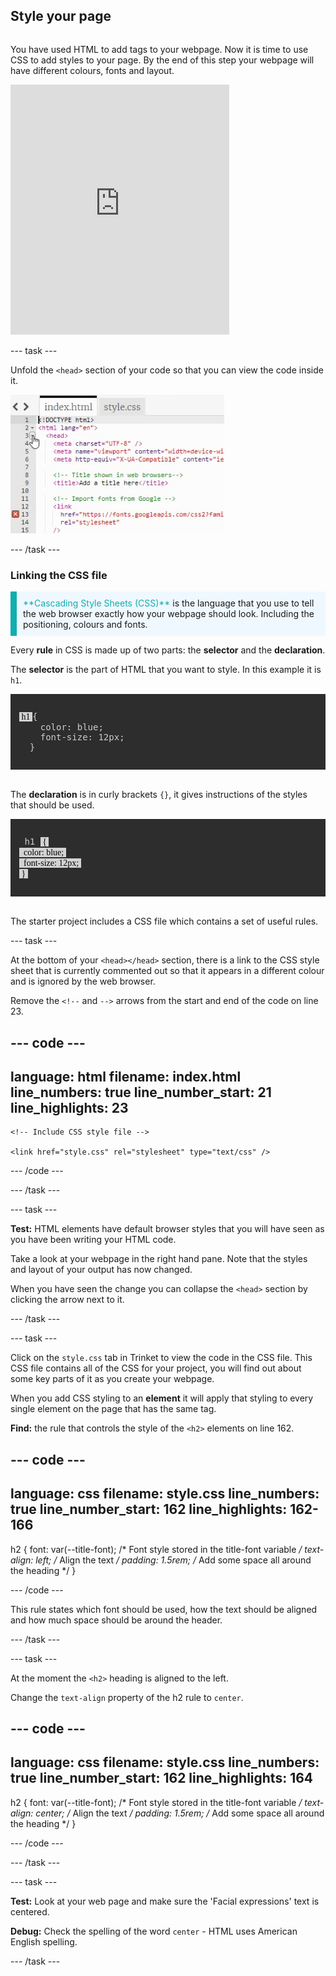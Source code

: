 ## Style your page

<div style="display: flex; flex-wrap: wrap">
<div style="flex-basis: 200px; flex-grow: 1; margin-right: 15px;">

You have used HTML to add tags to your webpage. Now it is time to use CSS to add styles to your page. By the end of this step your webpage will have different colours, fonts and layout. 

</div>
<div>
<iframe src="https://trinket.io/embed/html/931f275be7?outputOnly=true" width="350" height="400" frameborder="0" marginwidth="0" marginheight="0" allowfullscreen></iframe>
</div>
</div>

--- task ---

Unfold the `<head>` section of your code so that you can view the code inside it.

![A short animation demonstrating the mouse clicking on the little triangle next to the line 3 number to collapse the head code.](images/collapse.gif)

--- /task ---

### Linking the CSS file

<p style="border-left: solid; border-width:10px; border-color: #0faeb0; background-color: aliceblue; padding: 10px;">
<span style="color: #0faeb0">**Cascading Style Sheets (CSS)**</span> is the language that you use to tell the web browser exactly how your webpage should look. Including the positioning, colours and fonts. 
</p>

Every **rule** in CSS is made up of two parts: the **selector** and the **declaration**.

The **selector** is the part of HTML that you want to style. In this example it is `h1`. 

<div style="background-color:#2d2d2d; padding: 1em;">
  <pre><span style="color:#000; background-color:#d2d2d2; font-family:Consolas; font-size: 1em"> h1 </span
  ><span style=" color:#ccc;  font-family: Consolas, Monaco, 'Andale Mono', 'Ubuntu Mono', monospace; font-size: 1em">{
    color: blue;
    font-size: 12px;
  }</span></pre>
</div>
<br/>

The **declaration** is in curly brackets `{}`, it gives instructions of the styles that should be used. 

<div style="background-color:#2d2d2d; padding: 1em;">
<pre><span style="color:#ccc; font-family: Consolas, Monaco, 'Andale Mono', 'Ubuntu Mono', monospace; font-size: 1em"> h1 </span
><span style=" color:#000; background-color:#d2d2d2; font-family: Consolas; font-size: 1em"> { 
  color: blue; 
  font-size: 12px; 
 } </span></pre>
</div>
<br/>

The starter project includes a CSS file which contains a set of useful rules. 

--- task ---

At the bottom of your `<head></head>` section, there is a link to the CSS style sheet that is currently commented out so that it appears in a different colour and is ignored by the web browser. 

Remove the `<!--` and `-->` arrows from the start and end of the code on line 23.

--- code ---
---
language: html
filename: index.html
line_numbers: true
line_number_start: 21
line_highlights: 23
---   
    <!-- Include CSS style file -->

    <link href="style.css" rel="stylesheet" type="text/css" />
  </head>

--- /code ---

--- /task ---

--- task ---

**Test:** HTML elements have default browser styles that you will have seen as you have been writing your HTML code. 

Take a look at your webpage in the right hand pane. Note that the styles and layout of your output has now changed. 

When you have seen the change you can collapse the `<head>` section by clicking the arrow next to it. 

--- /task ---

--- task ---

Click on the `style.css` tab in Trinket to view the code in the CSS file. This CSS file contains all of the CSS for your project, you will find out about some key parts of it as you create your webpage.

When you add CSS styling to an **element** it will apply that styling to every single element on the page that has the same tag. 

**Find:** the rule that controls the style of the `<h2>` elements on line 162. 

--- code ---
---
language: css
filename: style.css
line_numbers: true
line_number_start: 162
line_highlights: 162-166
---  

h2 {
  font: var(--title-font); /* Font style stored in the title-font variable */
  text-align: left; /* Align the text */
  padding: 1.5rem; /* Add some space all around the heading */
}

--- /code ---

This rule states which font should be used, how the text should be aligned and how much space should be around the header. 

--- /task ---

--- task ---

At the moment the `<h2>` heading is aligned to the left.

Change the `text-align` property of the h2 rule to `center`.

--- code ---
---
language: css
filename: style.css
line_numbers: true
line_number_start: 162
line_highlights: 164
---  

h2 {
  font: var(--title-font); /* Font style stored in the title-font variable */
  text-align: center; /* Align the text */
  padding: 1.5rem; /* Add some space all around the heading */
}

--- /code ---

--- /task ---

--- task ---

**Test:** Look at your web page and make sure the 'Facial expressions' text is centered. 

**Debug:** Check the spelling of the word `center` - HTML uses American English spelling. 

--- /task ---

